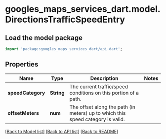 # googles_maps_services_dart.model.DirectionsTrafficSpeedEntry

## Load the model package
```dart
import 'package:googles_maps_services_dart/api.dart';
```

## Properties
Name | Type | Description | Notes
------------ | ------------- | ------------- | -------------
**speedCategory** | **String** | The current traffic/speed conditions on this portion of a path. | 
**offsetMeters** | **num** | The offset along the path (in meters) up to which this speed category is valid. | 

[[Back to Model list]](../README.md#documentation-for-models) [[Back to API list]](../README.md#documentation-for-api-endpoints) [[Back to README]](../README.md)


